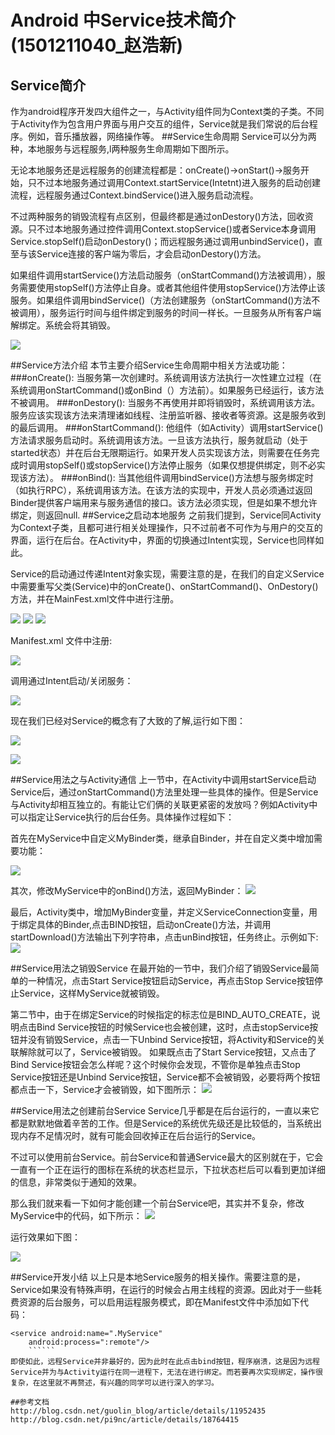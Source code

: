 # Android 中Service技术简介(1501211040_赵浩新)

## Service简介


作为android程序开发四大组件之一，与Activity组件同为Context类的子类。不同于Activity作为包含用户界面与用户交互的组件，Service就是我们常说的后台程序。例如，音乐播放器，网络操作等。
##Service生命周期
Service可以分为两种，本地服务与远程服务,l两种服务生命周期如下图所示。

无论本地服务还是远程服务的创建流程都是：onCreate()->onStart()->服务开始，只不过本地服务通过调用Context.startService(Intetnt)进入服务的启动创建流程，远程服务通过Context.bindService()进入服务启动流程。

不过两种服务的销毁流程有点区别，但最终都是通过onDestory()方法，回收资源。只不过本地服务通过控件调用Context.stopService()或者Service本身调用Service.stopSelf()启动onDestory()；而远程服务通过调用unbindService()，直至与该Service连接的客户端为零后，才会启动onDestory()方法。

如果组件调用startService()方法启动服务（onStartCommand()方法被调用），服务需要使用stopSelf()方法停止自身。或者其他组件使用stopService()方法停止该服务。如果组件调用bindService()（方法创建服务（onStartCommand()方法不被调用），服务运行时间与组件绑定到服务的时间一样长。一旦服务从所有客户端解绑定。系统会将其销毁。

![](Zhao_1.png)

##Service方法介绍
本节主要介绍Service生命周期中相关方法或功能：
###onCreate():
当服务第一次创建时。系统调用该方法执行一次性建立过程（在系统调用onStartCommand()或onBind（）方法前）。如果服务已经运行，该方法不被调用。
###onDestory():
当服务不再使用并即将销毁时，系统调用该方法。服务应该实现该方法来清理诸如线程、注册监听器、接收者等资源。这是服务收到的最后调用。
###onStartCommand():
他组件（如Activity）调用startService()方法请求服务启动时。系统调用该方法。一旦该方法执行，服务就启动（处于started状态）并在后台无限期运行。如果开发人员实现该方法，则需要在任务完成时调用stopSelf()或stopService()方法停止服务（如果仅想提供绑定，则不必实现该方法）。
###onBind():
当其他组件调用bindService()方法想与服务绑定时（如执行RPC），系统调用该方法。在该方法的实现中，开发人员必须通过返回Binder提供客户端用来与服务通信的接口。该方法必须实现，但是如果不想允许绑定，则返回null.
##Service之启动本地服务
之前我们提到，Service同Activity为Context子类，且都可进行相关处理操作，只不过前者不可作为与用户的交互的界面，运行在后台。在Activity中，界面的切换通过Intent实现，Service也同样如此。

 Service的启动通过传递Intent对象实现，需要注意的是，在我们的自定义Service中需要重写父类(Service)中的onCreate()、onStartCommand()、OnDestory()方法，并在MainFest.xml文件中进行注册。
 
 ![](Zhao_2.png)
 ![](Zhao_3.png)
 ![](Zhao_4.png)

 Manifest.xml 文件中注册:
 
 ![](Zhao_5.png)
 
 调用通过Intent启动/关闭服务：
 
 ![](Zhao_6.png)
 
 现在我们已经对Service的概念有了大致的了解,运行如下图：
 
 ![](Zhao_7.png)
 
 ![](Zhao_8.png)
 
 ##Service用法之与Activity通信
上一节中，在Activity中调用startService启动Service后，通过onStartCommand()方法里处理一些具体的操作。但是Service与Activity却相互独立的。有能让它们俩的关联更紧密的发放吗？例如Activity中可以指定让Service执行的后台任务。具体操作过程如下：

首先在MyService中自定义MyBinder类，继承自Binder，并在自定义类中增加需要功能：

![](Zhao_9.png)

其次，修改MyService中的onBind()方法，返回MyBinder：
![](Zhao_10.png)

最后，Activity类中，增加MyBinder变量，并定义ServiceConnection变量，用于绑定具体的Binder,点击BIND按钮，启动onCreate()方法，并调用startDownload()方法输出下列字符串，点击unBind按钮，任务终止。示例如下:
![](Zhao_11.png)

##Service用法之销毁Service
在最开始的一节中，我们介绍了销毁Service最简单的一种情况，点击Start Service按钮启动Service，再点击Stop Service按钮停止Service，这样MyService就被销毁。

第二节中，由于在绑定Service的时候指定的标志位是BIND_AUTO_CREATE，说明点击Bind Service按钮的时候Service也会被创建，这时，点击stopService按钮并没有销毁Service，点击一下Unbind Service按钮，将Activity和Service的关联解除就可以了，Service被销毁。
如果既点击了Start Service按钮，又点击了Bind Service按钮会怎么样呢？这个时候你会发现，不管你是单独点击Stop Service按钮还是Unbind Service按钮，Service都不会被销毁，必要将两个按钮都点击一下，Service才会被销毁，如下图所示：
![](Zhao_12.png)

##Service用法之创建前台Service
Service几乎都是在后台运行的，一直以来它都是默默地做着辛苦的工作。但是Service的系统优先级还是比较低的，当系统出现内存不足情况时，就有可能会回收掉正在后台运行的Service。

不过可以使用前台Service。前台Service和普通Service最大的区别就在于，它会一直有一个正在运行的图标在系统的状态栏显示，下拉状态栏后可以看到更加详细的信息，非常类似于通知的效果。

那么我们就来看一下如何才能创建一个前台Service吧，其实并不复杂，修改MyService中的代码，如下所示：
![](Zhao_13.png)

运行效果如下图：

![](Zhao_14.png)

##Service开发小结
以上只是本地Service服务的相关操作。需要注意的是，Service如果没有特殊声明，在运行的时候会占用主线程的资源。因此对于一些耗费资源的后台服务，可以启用运程服务模式，即在Manifest文件中添加如下代码：
``````
<service android:name=".MyService"
    android:process=":remote"/>
    ``````
即使如此，远程Service并非最好的，因为此时在此点击bind按钮，程序崩溃，这是因为远程Service并为与Activity运行在同一进程下，无法在进行绑定。而若要再次实现绑定，操作很复杂，在这里就不再赘述，有兴趣的同学可以进行深入的学习。

##参考文档
http://blog.csdn.net/guolin_blog/article/details/11952435
http://blog.csdn.net/pi9nc/article/details/18764415

 